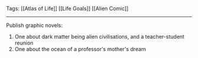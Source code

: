 Tags: [[Atlas of Life]] [[Life Goals]] [[Alien Comic]]
___
Publish graphic novels: 
1. One about dark matter being alien civilisations, and a teacher-student reunion
2. One about the ocean of a professor's mother's dream 